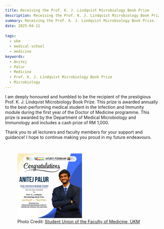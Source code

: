 ```yaml
---
title: Receiving the Prof. K. J. Lindqvist Microbiology Book Prize
description: Receiving the Prof. K. J. Lindqvist Microbiology Book Prize.
summary: Receiving the Prof. K. J. Lindqvist Microbiology Book Prize.
date: 2025-04-11

tags:
  - ukm
  - medical-school
  - medicine
keywords:
  - Anitej
  - Palur
  - Medicine
  - Prof. K. J. Lindqvist Microbiology Book Prize
  - Microbiology
---
```


I am deeply honoured and humbled to be the recipient of the prestigious Prof. K. J. Lindqvist Microbiology Book Prize.
This prize is awarded annually to the best-performing medical student in the Infection and Immunity module during the first year of the Doctor of Medicine programme.
This prize is awarded by the Department of Medical Microbiology and Immunology and includes a cash prize of RM 1,000.

Thank you to all lecturers and faculty members for your support and guidance! I hope to continue making you proud in my future endeavours.

<br />

<!--sse-->
<figure>
  <img src="images/anitej-microbiology-book-prize.jpg" width="50%" alt="Anitej receiving the Prof. K. J. Lindqvist Microbiology Book Prize." />
  <figcaption>
    Photo Credit:
    <a href="https://www.instagram.com/persiapukm/p/DINyACSSVaA" width="50%" alt="Learn more about the Student Union of the Faculty of Medicine, UKM." target="_blank" rel="noopener" class="external-link">Student Union of the Faculty of Medicine, UKM</a></figcaption>
  </figure>
<!--/sse-->
